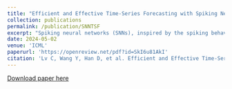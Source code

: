 ```yaml
---
title: "Efficient and Effective Time-Series Forecasting with Spiking Neural Networks"
collection: publications
permalink: /publication/SNNTSF
excerpt: "Spiking neural networks (SNNs), inspired by the spiking behavior of biological neurons, provide a unique pathway for capturing the intricacies of temporal data. However, applying SNNs to time-series forecasting is challenging due to difficulties in effective temporal alignment, complexities in encoding processes, and the absence of standardized guidelines for model selection. In this paper, we propose a framework for SNNs in time-series forecasting tasks, leveraging the efficiency of spiking neurons in processing temporal information. Through a series of experiments, we demonstrate that our proposed SNN-based approaches achieve comparable or superior results to traditional time-series forecasting methods on diverse benchmarks with much less energy consumption. Furthermore, we conduct detailed analysis experiments to assess the SNN's capacity to capture temporal dependencies within time-series data, offering valuable insights into its nuanced strengths and effectiveness in modeling the intricate dynamics of temporal data. Our study contributes to the expanding field of SNNs and offers a promising alternative for time-series forecasting tasks, presenting a pathway for the development of more biologically inspired and temporally aware forecasting models."
date: 2024-05-02
venue: 'ICML'
paperurl: 'https://openreview.net/pdf?id=SkI6u81AkI'
citation: 'Lv C, Wang Y, Han D, et al. Efficient and Effective Time-Series Forecasting with Spiking Neural Networks[C]//ICML, 2024.'
---
```


[Download paper here](https://arxiv.org/pdf/2402.01533.pdf)

